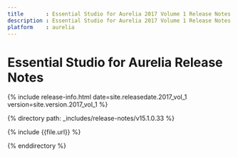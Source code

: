 ```yaml
---
title		: Essential Studio for Aurelia 2017 Volume 1 Release Notes
description : Essential Studio for Aurelia 2017 Volume 1 Release Notes
platform	: aurelia
---
```


# Essential Studio for Aurelia Release Notes

{% include release-info.html date=site.releasedate.2017_vol_1 version=site.version.2017_vol_1 %} 

{% directory path: _includes/release-notes/v15.1.0.33 %}

{% include {{file.url}} %}

{% enddirectory %}